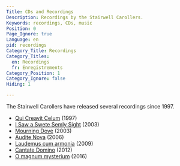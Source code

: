 ```yaml
---
Title: CDs and Recordings
Description: Recordings by the Stairwell Carollers.
Keywords: recordings, CDs, music
Position: 0
Page_Ignore: true
Language: en
pid: recordings
Category_Title: Recordings
Category_Titles:
  en: Recordings
  fr: Enregistrements
Category_Position: 1
Category_Ignore: false
Hiding: 1

---
```


The Stairwell Carollers have released several recordings since 1997.

* [Qui Creavit Celum](%base_url%/CDs/qui-creavit-celum-en) (1997)
* [I Saw a Swete Semly Sight](%base_url%/CDs/i-saw-a-swete-semly-sight-en) (2003) 
* [Mourning Dove](%base_url%/CDs/mourning-dove-en) (2003)
* [Audite Nova](%base_url%/CDs/audite-nova-en) (2006)
* [Laudemus cum armonia](%base_url%/CDs/laudemus-cum-armonia-en) (2009)
* [Cantate Domino](%base_url%/CDs/cantate-domino-en) (2012)
* [O magnum mysterium](%base_url%/CDs/o-magnum-mysterium-en) (2016)
